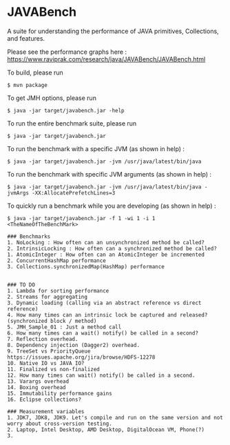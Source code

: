 # JAVABench
A suite for understanding the performance of JAVA primitives, Collections, and features.

Please see the performance graphs here : https://www.raviprak.com/research/java/JAVABench/JAVABench.html

To build, please run 
```
$ mvn package
```

To get JMH options, please run
```
$ java -jar target/javabench.jar -help
```

To run the entire benchmark suite, please run
```
$ java -jar target/javabench.jar
```

To run the benchmark with a specific JVM (as shown in help) :
```
$ java -jar target/javabench.jar -jvm /usr/java/latest/bin/java
```

To run the benchmark with specific JVM arguments (as shown in help) :
```
$ java -jar target/javabench.jar -jvm /usr/java/latest/bin/java -jvmArgs -XX:AllocatePrefetchLines=3
```

To quickly run a benchmark while you are developing (as shown in help) :
```
$ java -jar target/javabench.jar -f 1 -wi 1 -i 1 <TheNameOfTheBenchMark>

### Benchmarks
1. NoLocking : How often can an unsynchronized method be called?
2. IntrinsicLocking : How often can a synchronized method be called?
1. AtomicInteger : How often can an AtomicInteger be incremented
2. ConcurrentHashMap performance
3. Collections.synchronizedMap(HashMap) performance


### TO DO
1. Lambda for sorting performance
2. Streams for aggregating
3. Dynamic loading (calling via an abstract reference vs direct reference)
4. How many times can an intrinsic lock be captured and released? (synchronized block / method)
5. JMH_Sample_01 : Just a method call
6. How many times can a wait() notify() be called in a second?
7. Reflection overhead.
8. Dependency injection (Dagger2) overhead.
9. TreeSet vs PriorityQueue https://issues.apache.org/jira/browse/HDFS-12278
10. Native IO vs JAVA IO?
11. Finalized vs non-finalized
12. How many times can wait() notify() be called in a second.
13. Varargs overhead
14. Boxing overhead
15. Immutability performance gains
16. Eclipse collections? 

### Measurement variables
1. JDK7, JDK8, JDK9. Let's compile and run on the same version and not worry about cross-version testing.
2. Laptop, Intel Desktop, AMD Desktop, DigitalOcean VM, Phone(?)
3. 
